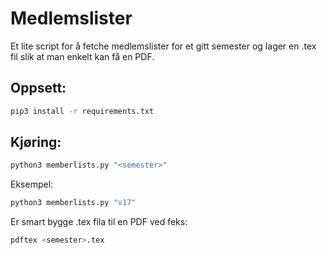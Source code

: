 # Medlemslister

Et lite script for å fetche medlemslister for et
gitt semester og lager en .tex fil slik at man enkelt
kan få en PDF.

## Oppsett:
```bash
pip3 install -r requirements.txt
```

## Kjøring:
```bash
python3 memberlists.py "<semester>"
```
Eksempel:
```bash
python3 memberlists.py "v17"
```
Er smart bygge .tex fila til en PDF ved feks:
```bash
pdftex <semester>.tex
```
